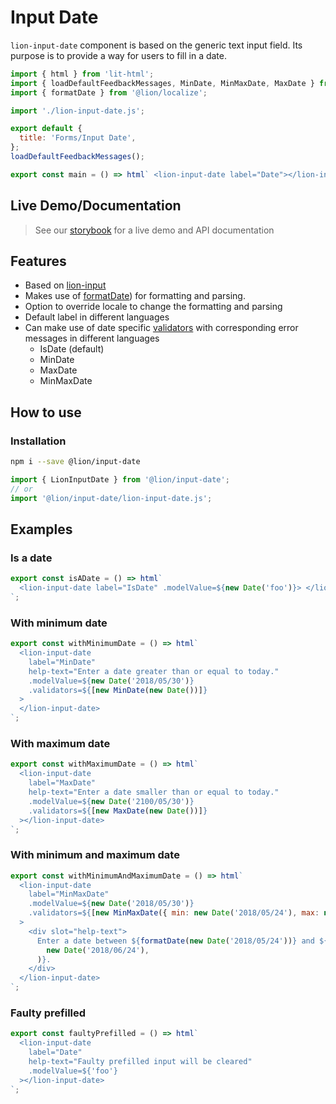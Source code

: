 # Input Date

`lion-input-date` component is based on the generic text input field. Its purpose is to provide a way for users to fill in a date.

```js script
import { html } from 'lit-html';
import { loadDefaultFeedbackMessages, MinDate, MinMaxDate, MaxDate } from '@lion/validate';
import { formatDate } from '@lion/localize';

import './lion-input-date.js';

export default {
  title: 'Forms/Input Date',
};
loadDefaultFeedbackMessages();
```

```js preview-story
export const main = () => html` <lion-input-date label="Date"></lion-input-date> `;
```

## Live Demo/Documentation

> See our [storybook](http://lion-web-components.netlify.com/?path=/docs/forms-input-date--default-story) for a live demo and API documentation

## Features

- Based on [lion-input](?path=/docs/forms-input--default-story)
- Makes use of [formatDate](?path=/docs/localize-dates--formatting)) for formatting and parsing.
- Option to override locale to change the formatting and parsing
- Default label in different languages
- Can make use of date specific [validators](?path=/docs/forms-validation-overview--page) with corresponding error messages in different languages
  - IsDate (default)
  - MinDate
  - MaxDate
  - MinMaxDate

## How to use

### Installation

```bash
npm i --save @lion/input-date
```

```js
import { LionInputDate } from '@lion/input-date';
// or
import '@lion/input-date/lion-input-date.js';
```

## Examples

### Is a date

```js preview-story
export const isADate = () => html`
  <lion-input-date label="IsDate" .modelValue=${new Date('foo')}> </lion-input-date>
`;
```

### With minimum date

```js preview-story
export const withMinimumDate = () => html`
  <lion-input-date
    label="MinDate"
    help-text="Enter a date greater than or equal to today."
    .modelValue=${new Date('2018/05/30')}
    .validators=${[new MinDate(new Date())]}
  >
  </lion-input-date>
`;
```

### With maximum date

```js preview-story
export const withMaximumDate = () => html`
  <lion-input-date
    label="MaxDate"
    help-text="Enter a date smaller than or equal to today."
    .modelValue=${new Date('2100/05/30')}
    .validators=${[new MaxDate(new Date())]}
  ></lion-input-date>
`;
```

### With minimum and maximum date

```js preview-story
export const withMinimumAndMaximumDate = () => html`
  <lion-input-date
    label="MinMaxDate"
    .modelValue=${new Date('2018/05/30')}
    .validators=${[new MinMaxDate({ min: new Date('2018/05/24'), max: new Date('2018/06/24') })]}
  >
    <div slot="help-text">
      Enter a date between ${formatDate(new Date('2018/05/24'))} and ${formatDate(
        new Date('2018/06/24'),
      )}.
    </div>
  </lion-input-date>
`;
```

### Faulty prefilled

```js preview-story
export const faultyPrefilled = () => html`
  <lion-input-date
    label="Date"
    help-text="Faulty prefilled input will be cleared"
    .modelValue=${'foo'}
  ></lion-input-date>
`;
```
